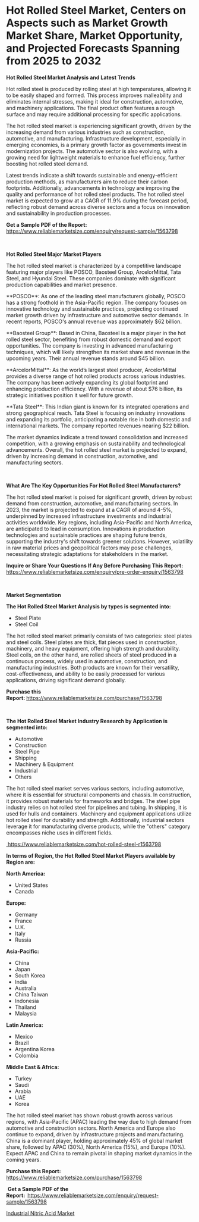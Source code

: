 <p><h1>Hot Rolled Steel Market, Centers on Aspects such as Market Growth Market Share, Market Opportunity, and Projected Forecasts Spanning from 2025 to 2032</h1></p><p><strong>Hot Rolled Steel Market Analysis and Latest Trends</strong></p>
<p><p>Hot rolled steel is produced by rolling steel at high temperatures, allowing it to be easily shaped and formed. This process improves malleability and eliminates internal stresses, making it ideal for construction, automotive, and machinery applications. The final product often features a rough surface and may require additional processing for specific applications.</p><p>The hot rolled steel market is experiencing significant growth, driven by the increasing demand from various industries such as construction, automotive, and manufacturing. Infrastructure development, especially in emerging economies, is a primary growth factor as governments invest in modernization projects. The automotive sector is also evolving, with a growing need for lightweight materials to enhance fuel efficiency, further boosting hot rolled steel demand.</p><p>Latest trends indicate a shift towards sustainable and energy-efficient production methods, as manufacturers aim to reduce their carbon footprints. Additionally, advancements in technology are improving the quality and performance of hot rolled steel products. The hot rolled steel market is expected to grow at a CAGR of 11.9% during the forecast period, reflecting robust demand across diverse sectors and a focus on innovation and sustainability in production processes.</p></p>
<p><strong>Get a Sample PDF of the Report:&nbsp;</strong> <a href="https://www.reliablemarketsize.com/enquiry/request-sample/1563798?utm_campaign=3226&utm_medium=2&utm_source=Github&utm_content=ia&utm_term=02042025&utm_id=hot-rolled-steel">https://www.reliablemarketsize.com/enquiry/request-sample/1563798</a></p>
<p>&nbsp;</p>
<p><strong>Hot Rolled Steel Major Market Players</strong></p>
<p><p>The hot rolled steel market is characterized by a competitive landscape featuring major players like POSCO, Baosteel Group, ArcelorMittal, Tata Steel, and Hyundai Steel. These companies dominate with significant production capabilities and market presence.</p><p>**POSCO**: As one of the leading steel manufacturers globally, POSCO has a strong foothold in the Asia-Pacific region. The company focuses on innovative technology and sustainable practices, projecting continued market growth driven by infrastructure and automotive sector demands. In recent reports, POSCO's annual revenue was approximately $62 billion.</p><p>**Baosteel Group**: Based in China, Baosteel is a major player in the hot rolled steel sector, benefiting from robust domestic demand and export opportunities. The company is investing in advanced manufacturing techniques, which will likely strengthen its market share and revenue in the upcoming years. Their annual revenue stands around $45 billion.</p><p>**ArcelorMittal**: As the world’s largest steel producer, ArcelorMittal provides a diverse range of hot rolled products across various industries. The company has been actively expanding its global footprint and enhancing production efficiency. With a revenue of about $76 billion, its strategic initiatives position it well for future growth.</p><p>**Tata Steel**: This Indian giant is known for its integrated operations and strong geographical reach. Tata Steel is focusing on industry innovations and expanding its portfolio, anticipating a notable rise in both domestic and international markets. The company reported revenues nearing $22 billion.</p><p>The market dynamics indicate a trend toward consolidation and increased competition, with a growing emphasis on sustainability and technological advancements. Overall, the hot rolled steel market is projected to expand, driven by increasing demand in construction, automotive, and manufacturing sectors.</p></p>
<p>&nbsp;</p>
<p><strong>What Are The Key Opportunities For Hot Rolled Steel Manufacturers?</strong></p>
<p><p>The hot rolled steel market is poised for significant growth, driven by robust demand from construction, automotive, and manufacturing sectors. In 2023, the market is projected to expand at a CAGR of around 4-5%, underpinned by increased infrastructure investments and industrial activities worldwide. Key regions, including Asia-Pacific and North America, are anticipated to lead in consumption. Innovations in production technologies and sustainable practices are shaping future trends, supporting the industry's shift towards greener solutions. However, volatility in raw material prices and geopolitical factors may pose challenges, necessitating strategic adaptations for stakeholders in the market.</p></p>
<p><strong>Inquire or Share Your Questions If Any Before Purchasing This Report:</strong> <a href="https://www.reliablemarketsize.com/enquiry/pre-order-enquiry/1563798?utm_campaign=3226&utm_medium=2&utm_source=Github&utm_content=ia&utm_term=02042025&utm_id=hot-rolled-steel">https://www.reliablemarketsize.com/enquiry/pre-order-enquiry/1563798</a></p>
<p>&nbsp;</p>
<p><strong>Market Segmentation</strong></p>
<p><strong>The Hot Rolled Steel Market Analysis by types is segmented into:</strong></p>
<p><ul><li>Steel Plate</li><li>Steel Coil</li></ul></p>
<p><p>The hot rolled steel market primarily consists of two categories: steel plates and steel coils. Steel plates are thick, flat pieces used in construction, machinery, and heavy equipment, offering high strength and durability. Steel coils, on the other hand, are rolled sheets of steel produced in a continuous process, widely used in automotive, construction, and manufacturing industries. Both products are known for their versatility, cost-effectiveness, and ability to be easily processed for various applications, driving significant demand globally.</p></p>
<p><strong>Purchase this Report:&nbsp;</strong><a href="https://www.reliablemarketsize.com/purchase/1563798?utm_campaign=3226&utm_medium=2&utm_source=Github&utm_content=ia&utm_term=02042025&utm_id=hot-rolled-steel">https://www.reliablemarketsize.com/purchase/1563798</a></p>
<p>&nbsp;</p>
<p><strong>The Hot Rolled Steel Market Industry Research by Application is segmented into:</strong></p>
<p><ul><li>Automotive</li><li>Construction</li><li>Steel Pipe</li><li>Shipping</li><li>Machinery & Equipment</li><li>Industrial</li><li>Others</li></ul></p>
<p><p>The hot rolled steel market serves various sectors, including automotive, where it is essential for structural components and chassis. In construction, it provides robust materials for frameworks and bridges. The steel pipe industry relies on hot rolled steel for pipelines and tubing. In shipping, it is used for hulls and containers. Machinery and equipment applications utilize hot rolled steel for durability and strength. Additionally, industrial sectors leverage it for manufacturing diverse products, while the "others" category encompasses niche uses in different fields.</p></p>
<p><a href="https://www.reliablemarketsize.com/hot-rolled-steel-r1563798?utm_campaign=3226&utm_medium=2&utm_source=Github&utm_content=ia&utm_term=02042025&utm_id=hot-rolled-steel">&nbsp;https://www.reliablemarketsize.com/hot-rolled-steel-r1563798</a></p>
<p><strong>In terms of Region, the Hot Rolled Steel Market Players available by Region are:</strong></p>
<p>
    <p> <strong> North America: </strong>
        <ul>
            <li>United States</li>
            <li>Canada</li>
        </ul>
        </p> 
    <p> <strong> Europe: </strong>
        <ul>
            <li>Germany</li>
            <li>France</li>
            <li>U.K.</li>
            <li>Italy</li>
            <li>Russia</li>
        </ul>
        </p> 
    <p> <strong> Asia-Pacific: </strong>
        <ul>
            <li>China</li>
            <li>Japan</li>
            <li>South Korea</li>
            <li>India</li>
            <li>Australia</li>
            <li>China Taiwan</li>
            <li>Indonesia</li>
            <li>Thailand</li>
            <li>Malaysia</li>
        </ul>
        </p> 
    <p> <strong> Latin America: </strong>
        <ul>
            <li>Mexico</li>
            <li>Brazil</li>
            <li>Argentina Korea</li>
            <li>Colombia</li>
        </ul>
        </p> 
    <p> <strong> Middle East & Africa: </strong>
        <ul>
            <li>Turkey</li>
            <li>Saudi</li>
            <li>Arabia</li>
            <li>UAE</li>
            <li>Korea</li>
        </ul>
    </p>
    </p>
<p><p>The hot rolled steel market has shown robust growth across various regions, with Asia-Pacific (APAC) leading the way due to high demand from automotive and construction sectors. North America and Europe also continue to expand, driven by infrastructure projects and manufacturing. China is a dominant player, holding approximately 45% of global market share, followed by APAC (30%), North America (15%), and Europe (10%). Expect APAC and China to remain pivotal in shaping market dynamics in the coming years.</p></p>
<p><strong>Purchase this Report: </strong><a href="https://www.reliablemarketsize.com/purchase/1563798?utm_campaign=3226&utm_medium=2&utm_source=Github&utm_content=ia&utm_term=02042025&utm_id=hot-rolled-steel">https://www.reliablemarketsize.com/purchase/1563798</a></p>
<p>&nbsp;<strong>Get a Sample PDF of the Report:&nbsp;&nbsp;</strong><a href="https://www.reliablemarketsize.com/enquiry/request-sample/1563798?utm_campaign=3226&utm_medium=2&utm_source=Github&utm_content=ia&utm_term=02042025&utm_id=hot-rolled-steel">https://www.reliablemarketsize.com/enquiry/request-sample/1563798</a></p>
<p><strong></strong></p>
<p><p><a href="https://github.com/dushornerfe/Market-Research-Report-List-1/blob/main/industrial-nitric-acid-market.md?utm_campaign=3226&utm_medium=2&utm_source=Github&utm_content=ia&utm_term=02042025&utm_id=hot-rolled-steel">Industrial Nitric Acid Market</a></p></p>